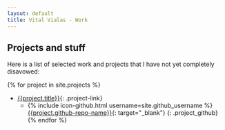 ```yaml
---
layout: default
title: Vital Vialas - Work
---
```


## Projects and stuff


Here is a list of selected work and projects that I have not yet completely disavowed:


{% for project in site.projects %}
* [{{project.title}}]({{project.url}}){: .project-link}
  * {% include icon-github.html username=site.github_username %} [{{project.github-repo-name}}]({{project.github-url}}){: target="_blank"}
  {: .project_github} 
{% endfor %}

